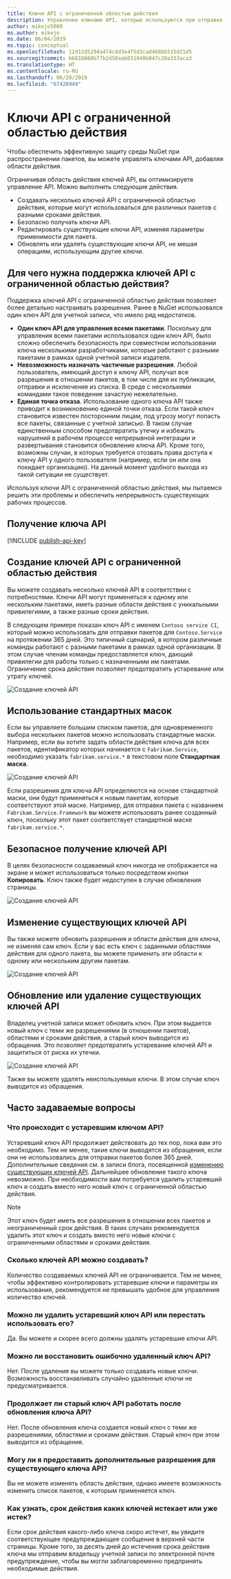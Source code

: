 ```yaml
---
title: Ключи API с ограниченной областью действия
description: Управление ключами API, которые используются при отправке пакетов
author: mikejo5000
ms.author: mikejo
ms.date: 06/04/2019
ms.topic: conceptual
ms.openlocfilehash: 12d12d5294a474c4d3e4f5d3cad468bb515d21d5
ms.sourcegitcommit: b6810860b77b2d50aab031040b047c20a333aca3
ms.translationtype: HT
ms.contentlocale: ru-RU
ms.lasthandoff: 06/28/2019
ms.locfileid: "67426949"
---
```

# <a name="scoped-api-keys"></a>Ключи API с ограниченной областью действия

Чтобы обеспечить эффективную защиту среды NuGet при распространении пакетов, вы можете управлять ключами API, добавляя области действия.

Ограничивая область действия ключей API, вы оптимизируете управление API. Можно выполнить следующие действия.

- Создавать несколько ключей API с ограниченной областью действия, которые могут использоваться для различных пакетов с разными сроками действия.
- Безопасно получать ключи API.
- Редактировать существующие ключи API, изменяя параметры применимости для пакета.
- Обновлять или удалять существующие ключи API, не мешая операциям, использующим другие ключи.

## <a name="why-do-we-support-scoped-api-keys"></a>Для чего нужна поддержка ключей API с ограниченной областью действия?

Поддержка ключей API с ограниченной областью действия позволяет более детально настраивать разрешения. Ранее в NuGet использовался один ключ API для учетной записи, что имело ряд недостатков.

- **Один ключ API для управления всеми пакетами**. Поскольку для управления всеми пакетами использовался один ключ API, было сложно обеспечить безопасность при совместном использовании ключа несколькими разработчиками, которые работают с разными пакетами в рамках одной учетной записи издателя.
- **Невозможность назначать частичные разрешения**. Любой пользователь, имеющий доступ к ключу API, получал все разрешения в отношении пакетов, в том числе для их публикации, отправки и исключения из списка. В среде с несколькими командами такое поведение зачастую нежелательно.
- **Единая точка отказа**. Использование одного ключа API также приводит к возникновению единой точки отказа. Если такой ключ становится известен посторонним лицам, под угрозу могут попасть все пакеты, связанные с учетной записью. В таком случае единственным способом предотвратить утечку и избежать нарушений в рабочем процессе непрерывной интеграции и развертывания становится обновление ключа API. Кроме того, возможны случаи, в которых требуется отозвать права доступа к ключу API у одного пользователя (например, если он или она покидает организацию). На данный момент удобного выхода из такой ситуации не существует.

Используя ключи API с ограниченной областью действия, мы пытаемся решить эти проблемы и обеспечить непрерывность существующих рабочих процессов.

## <a name="acquire-an-api-key"></a>Получение ключа API

[!INCLUDE [publish-api-key](../quickstart/includes/publish-api-key.md)]

## <a name="create-scoped-api-keys"></a>Создание ключей API с ограниченной областью действия

Вы можете создавать несколько ключей API в соответствии с потребностями. Ключи API могут применяться к одному или нескольким пакетами, иметь разные области действия с уникальными привилегиями, а также разные сроки действия.

В следующем примере показан ключ API с именем `Contoso service CI`, который можно использовать для отправки пакетов для `Contoso.Service` на протяжении 365 дней. Это типичный сценарий, в котором различные команды работают с разными пакетами в рамках одной организации. В этом случае членам команды предоставляется ключ, дающий привилегии для работы только с назначенными им пакетами. Ограничение срока действия позволяет предотвратить устаревание или утрату ключей.

![Создание ключей API](media/scoped-api-keys-create-new.png)

## <a name="use-glob-patterns"></a>Использование стандартных масок

Если вы управляете большим списком пакетов, для одновременного выбора нескольких пакетов можно использовать стандартные маски. Например, если вы хотите задать области действия ключа для всех пакетов, идентификатор которых начинается с `Fabrikam.Service`, необходимо указать `fabrikam.service.*` в текстовом поле **Стандартная маска**.

![Создание ключей API](media/scoped-api-keys-glob-pattern.png)

Если разрешения для ключа API определяются на основе стандартной маски, они будут применяться к новым пакетам, которые соответствуют этой маске. Например, для отправки пакета с названием `Fabrikam.Service.Framework` вы можете использовать ранее созданный ключ, поскольку этот пакет соответствует стандартной маске `fabrikam.service.*`.

## <a name="obtain-api-keys-securely"></a>Безопасное получение ключей API

В целях безопасности создаваемый ключ никогда не отображается на экране и может использоваться только посредством кнопки **Копировать**. Ключ также будет недоступен в случае обновления страницы.

![Создание ключей API](media/scoped-api-keys-obtain-keys.png)

## <a name="edit-existing-api-keys"></a>Изменение существующих ключей API

Вы также можете обновить разрешения и области действия для ключа, не изменяя сам ключ. Если у вас есть ключ с заданными областями действия для одного пакета, вы можете применить эти области к одному или нескольким другим пакетам.

![Создание ключей API](media/scoped-api-keys-edit.png)

## <a name="refresh-or-delete-existing-api-keys"></a>Обновление или удаление существующих ключей API

Владелец учетной записи может обновить ключ. При этом выдается новый ключ с теми же разрешениями (в отношении пакетов), областями и сроками действия, а старый ключ выводится из обращения. Это позволяет предотвратить устаревание ключей API и защититься от риска их утечки.

![Создание ключей API](media/scoped-api-keys-refresh.png)

Также вы можете удалять неиспользуемые ключи. В этом случае ключ выводится из обращения.

## <a name="faqs"></a>Часто задаваемые вопросы

### <a name="what-happens-to-my-old-legacy-api-key"></a>Что происходит с устаревшим ключом API?

Устаревший ключ API продолжает действовать до тех пор, пока вам это необходимо. Тем не менее, такие ключи выводятся из обращения, если они не использовались для отправки пакетов более 365 дней. Дополнительные сведения см. в записи блога, посвященной [изменению существующих ключей API](https://blog.nuget.org/20160825/Changes-to-Expiring-API-Keys.html). Дальнейшее обновление такого ключа невозможно. При необходимости вам потребуется удалить устаревший ключ и создать вместо него новый ключ с ограниченной областью действия.

> [!NOTE]
> Этот ключ будет иметь все разрешения в отношении всех пакетов и неограниченный срок действия. В таких случаях рекомендуется удалить этот ключ и создать вместо него новые ключи с ограниченными областями и сроками действия.

### <a name="how-many-api-keys-can-i-create"></a>Сколько ключей API можно создавать?

Количество создаваемых ключей API не ограничивается. Тем не менее, чтобы эффективно контролировать устаревшие ключи и параметры их использования, рекомендуется не превышать удобное для управления количество ключей.

### <a name="can-i-delete-my-legacy-api-key-or-discontinue-using-now"></a>Можно ли удалить устаревший ключ API или перестать использовать его?

Да. Вы можете и скорее всего должны удалять устаревшие ключи API.

### <a name="can-i-get-back-my-api-key-that-i-deleted-by-mistake"></a>Можно ли восстановить ошибочно удаленный ключ API?

Нет. После удаления вы можете только создавать новые ключи. Возможность восстанавливать случайно удаленные ключи не предусматривается.

### <a name="does-the-old-api-key-continue-to-work-upon-api-key-refresh"></a>Продолжает ли старый ключ API работать после обновления ключа API?

Нет. После обновления ключа создается новый ключ с теми же разрешениями, областями и сроками действия. Старый ключ при этом выводится из обращения.

### <a name="can-i-give-more-permissions-to-an-existing-api-key"></a>Могу ли я предоставить дополнительные разрешения для существующего ключа API?

Вы не можете изменять область действия, однако имеете возможность изменить список пакетов, к которым применяется ключ.

### <a name="how-do-i-know-if-any-of-my-keys-expired-or-are-getting-expired"></a>Как узнать, срок действия каких ключей истекает или уже истек?

Если срок действия какого-либо ключа скоро истечет, вы увидите соответствующее предупреждающее сообщение в верхней части страницы. Кроме того, за десять дней до истечения срока действия ключа мы отправим владельцу учетной записи по электронной почте предупреждение, чтобы вы могли заблаговременно предпринять необходимые действия.